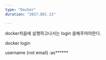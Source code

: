 ```yaml
---
type: "Docker"
duration: "2017.DEC.13"

---
```


docker처음에 실행하고나서는 login 을해주어야한다.

docker login

username (not email) :as******